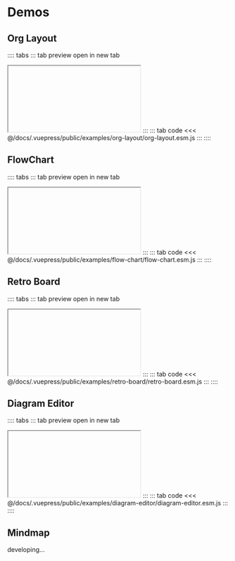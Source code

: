 # Demos

## Org Layout 
:::: tabs
::: tab preview
<a :href="$withBase('/examples/org-layout/org-layout.html')" target="_blank">open in new tab</a>
<iframe :src="$withBase('/examples/org-layout/org-layout.html')"></iframe>
:::
::: tab code 
<<< @/docs/.vuepress/public/examples/org-layout/org-layout.esm.js
:::
::::



## FlowChart 
:::: tabs
::: tab preview
<a :href="$withBase('/examples/flow-chart/flow-chart.html')" target="_blank">open in new tab</a>
<iframe :src="$withBase('/examples/flow-chart/flow-chart.html')"></iframe>
:::
::: tab code 
<<< @/docs/.vuepress/public/examples/flow-chart/flow-chart.esm.js
:::
::::

## Retro Board
:::: tabs
::: tab preview
<a :href="$withBase('/examples/retro-board/retro-board.html')" target="_blank">open in new tab</a>
<iframe :src="$withBase('/examples/retro-board/retro-board.html')"></iframe>
:::
::: tab code 
<<< @/docs/.vuepress/public/examples/retro-board/retro-board.esm.js
:::
::::

## Diagram Editor 
:::: tabs
::: tab preview
<a :href="$withBase('/examples/diagram-editor/diagram-editor.html')" target="_blank">open in new tab</a>
<iframe :src="$withBase('/examples/diagram-editor/diagram-editor.html')"></iframe>
:::
::: tab code 
<<< @/docs/.vuepress/public/examples/diagram-editor/diagram-editor.esm.js
:::
::::

## Mindmap
developing...
